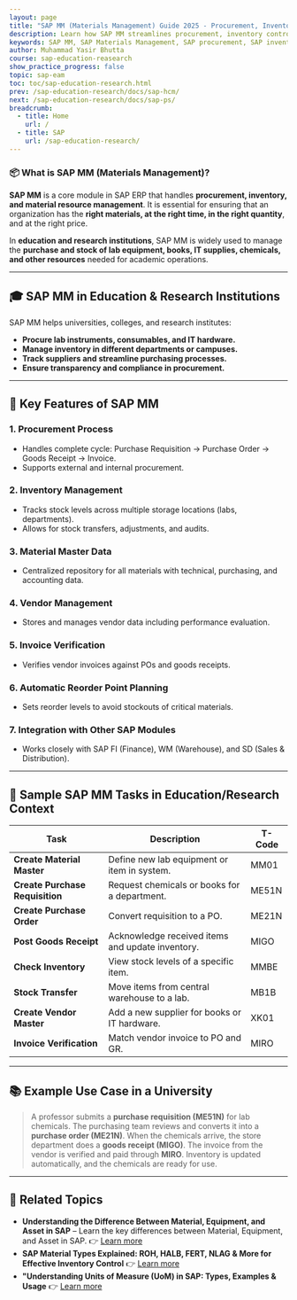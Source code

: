 ```yaml
---
layout: page
title: "SAP MM (Materials Management) Guide 2025 - Procurement, Inventory & Supply Chain"
description: Learn how SAP MM streamlines procurement, inventory control & supply chain operations. Explore key features, transaction codes, and integration with SAP SD/PP modules. 
keywords: SAP MM, SAP Materials Management, SAP procurement, SAP inventory management, SAP MM transaction codes, SAP purchase order, SAP vendor management, SAP MM configuration, SAP MM vs S/4HANA MM, SAP MM certification, SAP MM training, SAP MRP, SAP MM reports, SAP MM integration, SAP supply chain
author: Muhammad Yasir Bhutta
course: sap-education-reasearch
show_practice_progress: false
topic: sap-eam
toc: toc/sap-education-research.html
prev: /sap-education-research/docs/sap-hcm/
next: /sap-education-research/docs/sap-ps/
breadcrumb:
  - title: Home
    url: /
  - title: SAP
    url: /sap-education-research/
---
```

### 📦 What is **SAP MM (Materials Management)?**

**SAP MM** is a core module in SAP ERP that handles **procurement, inventory, and material resource management**. It is essential for ensuring that an organization has the **right materials, at the right time, in the right quantity**, and at the right price.

In **education and research institutions**, SAP MM is widely used to manage the **purchase and stock of lab equipment, books, IT supplies, chemicals, and other resources** needed for academic operations.

---

## 🎓 SAP MM in Education & Research Institutions

SAP MM helps universities, colleges, and research institutes:

* **Procure lab instruments, consumables, and IT hardware.**
* **Manage inventory in different departments or campuses.**
* **Track suppliers and streamline purchasing processes.**
* **Ensure transparency and compliance in procurement.**

---

## 🔑 Key Features of SAP MM

### 1. **Procurement Process**

* Handles complete cycle: Purchase Requisition → Purchase Order → Goods Receipt → Invoice.
* Supports external and internal procurement.

### 2. **Inventory Management**

* Tracks stock levels across multiple storage locations (labs, departments).
* Allows for stock transfers, adjustments, and audits.

### 3. **Material Master Data**

* Centralized repository for all materials with technical, purchasing, and accounting data.

### 4. **Vendor Management**

* Stores and manages vendor data including performance evaluation.

### 5. **Invoice Verification**

* Verifies vendor invoices against POs and goods receipts.

### 6. **Automatic Reorder Point Planning**

* Sets reorder levels to avoid stockouts of critical materials.

### 7. **Integration with Other SAP Modules**

* Works closely with SAP FI (Finance), WM (Warehouse), and SD (Sales & Distribution).

---

## 🧪 Sample SAP MM Tasks in Education/Research Context

| Task                            | Description                                      | T-Code |
| ------------------------------- | ------------------------------------------------ | ------ |
| **Create Material Master**      | Define new lab equipment or item in system.      | MM01   |
| **Create Purchase Requisition** | Request chemicals or books for a department.     | ME51N  |
| **Create Purchase Order**       | Convert requisition to a PO.                     | ME21N  |
| **Post Goods Receipt**          | Acknowledge received items and update inventory. | MIGO   |
| **Check Inventory**             | View stock levels of a specific item.            | MMBE   |
| **Stock Transfer**              | Move items from central warehouse to a lab.      | MB1B   |
| **Create Vendor Master**        | Add a new supplier for books or IT hardware.     | XK01   |
| **Invoice Verification**        | Match vendor invoice to PO and GR.               | MIRO   |

---

## 📚 Example Use Case in a University

> A professor submits a **purchase requisition (ME51N)** for lab chemicals.
> The purchasing team reviews and converts it into a **purchase order (ME21N)**.
> When the chemicals arrive, the store department does a **goods receipt (MIGO)**.
> The invoice from the vendor is verified and paid through **MIRO**.
> Inventory is updated automatically, and the chemicals are ready for use.

---

## 📘 **Related Topics**

* **Understanding the Difference Between Material, Equipment, and Asset in SAP** – Learn the key differences between Material, Equipment, and Asset in SAP.
👉 [Learn more](material-equipment-assets.md)
* **SAP Material Types Explained: ROH, HALB, FERT, NLAG & More for Effective Inventory Control**
👉 [Learn more](material-types.md)
* **"Understanding Units of Measure (UoM) in SAP: Types, Examples & Usage**
👉 [Learn more](uom.md)
